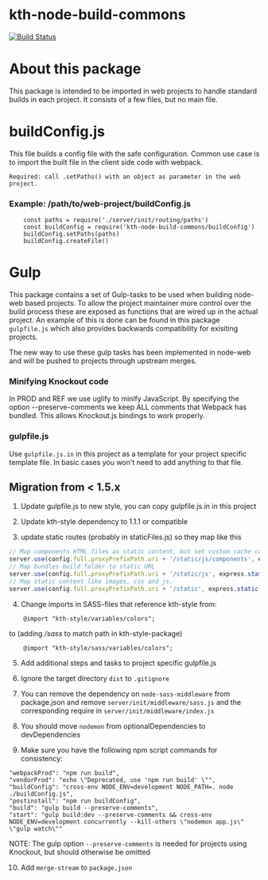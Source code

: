 # kth-node-build-commons
[![Build Status](https://travis-ci.org/KTH/kth-node-build-commons.svg?branch=master)](https://travis-ci.org/KTH/kth-node-build-commons)
# About this package
This package is intended to be imported in web projects to handle standard builds in each project. It consists of a few files, but no main file.

# buildConfig.js
This file builds a config file with the safe configuration.
Common use case is to import the built file in the client side code with webpack.

`Required: call .setPaths() with an object as parameter in the web project.`

### Example: /path/to/web-project/buildConfig.js
```
	const paths = require('./server/init/routing/paths')
	const buildConfig = require('kth-node-build-commons/buildConfig')
	buildConfig.setPaths(paths)
	buildConfig.createFile()
```

# Gulp
This package contains a set of Gulp-tasks to be used when building node-web based projects. To allow the project maintainer more control over the build process these are exposed as functions that are wired up in the actual project. An example of this is done can be found in this package `gulpfile.js` which also provides backwards compatibility for exisiting projects.

The new way to use these gulp tasks has been implemented in node-web and will be pushed to projects through upstream merges.

### Minifying Knockout code
In PROD and REF we use uglify to minify JavaScript. By specifying the option --preserve-comments we keep ALL comments that
Webpack has bundled. This allows Knockout.js bindings to work properly.

### gulpfile.js

Use `gulpfile.js.in` in this project as a template for your project specific template file. In basic cases you won't need to add anything to that file.

## Migration from < 1.5.x

1. Update gulpfile.js to new style, you can copy gulpfile.js.in in this project

2. Update kth-style dependency to 1.1.1 or compatible

3. update static routes (probably in staticFiles.js) so they map like this

```JavaScript
// Map components HTML files as static content, but set custom cache control header, currently no-cache to force If-modified-since/Etag check.
server.use(config.full.proxyPrefixPath.uri + '/static/js/components', express.static('./dist/js/components', { setHeaders: setCustomCacheControl }))
// Map bundles build folder to static URL
server.use(config.full.proxyPrefixPath.uri + '/static/js', express.static(`./dist/js/${getEnv()}`))
// Map static content like images, css and js.
server.use(config.full.proxyPrefixPath.uri + '/static', express.static('./dist'))
```

4. Change imports in SASS-files that reference kth-style from:

```
	@import "kth-style/variables/colors";
```

  to (adding */sass* to match path in kth-style-package)

```
	@import "kth-style/sass/variables/colors";
```

5. Add additional steps and tasks to project specific gulpfile.js

6. Ignore the target directory `dist` to `.gitignore`

7. You can remove the dependency on `node-sass-middleware` from package.json and remove `server/init/middleware/sass.js` and the corresponding require in `server/init/middleware/index.js`

8. You should move `nodemon` from optionalDependencies to devDependencies

9. Make sure you have the following npm script commands for consistency:

```
"webpackProd": "npm run build",
"vendorProd": "echo \"Deprecated, use 'npm run build' \"",
"buildConfig": "cross-env NODE_ENV=development NODE_PATH=. node ./buildConfig.js",
"postinstall": "npm run buildConfig",
"build": "gulp build --preserve-comments",
"start": "gulp build:dev --preserve-comments && cross-env NODE_ENV=development concurrently --kill-others \"nodemon app.js\" \"gulp watch\""
```

  NOTE: The gulp option `--preserve-comments` is needed for projects using Knockout, but should otherwise be omitted

10. Add `merge-stream` to `package.json`
